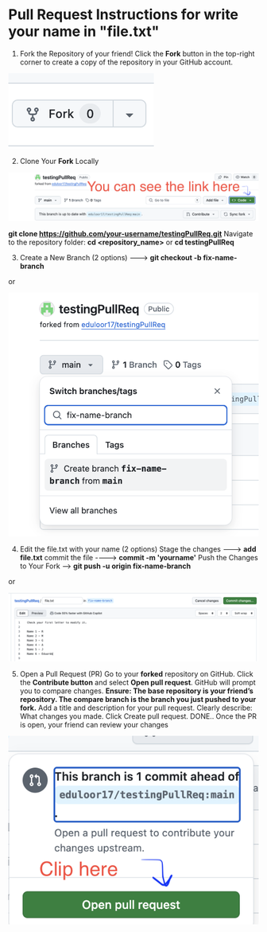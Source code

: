 # Pull Request Instructions for write your name in "file.txt"

1. Fork the Repository of your friend!
Click the **Fork** button in the top-right corner to create a copy of the repository in your GitHub account.

![create new file option](/images/fork-button.png)

2. Clone Your **Fork** Locally

![create new file option](/images/link.png)

**git clone https://github.com/your-username/testingPullReq.git**
Navigate to the repository folder:  **cd <repository_name>** or **cd testingPullReq**

3. Create a New Branch (2 options)  ---> **git checkout -b fix-name-branch**

or

![create new file option](/images/branch.png)

4. Edit the file.txt with your name (2 options)
Stage the changes ---> **add file.txt**
commit the file  ----> **commit -m 'yourname'**
Push the Changes to Your Fork --> **git push -u origin fix-name-branch**

or

![create new file option](/images/file.png)

5. Open a Pull Request (PR)
Go to your **forked** repository on GitHub. Click the **Contribute button** and select **Open pull request**. GitHub will prompt you to compare changes.
**Ensure: The base repository is your friend’s repository. The compare branch is the branch you just pushed to your fork.**
Add a title and description for your pull request. Clearly describe: What changes you made. Click Create pull request.
DONE.. Once the PR is open, your friend can review your changes

![create new file option](/images/pull.png)
